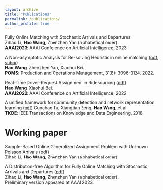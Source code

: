 ```yaml
---
layout: archive
title: "Publications"
permalink: /publications/
author_profile: true
---
```


Fully Online Matching with Stochastic Arrivals and Departures  
Zihao Li, **Hao Wang**, Zhenzhen Yan (alphabetical order).  
**AAAI2023**: AAAI Conference on Artificial Intelligence, 2023

A Non-asymptotic Analysis for Re-solving Heuristic in online matching ([pdf](https://onlinelibrary.wiley.com/doi/abs/10.1111/poms.13738), [video](https://www.youtube.com/watch?v=1q8gW6LJ68A&t=17s&ab_channel=POMSociety))  
**Hao Wang**, Zhenzhen Yan, Xiaohui Bei.  
**POMS**: Production and Operations Management, 31(8): 3096-3124. 2022.

Real-Time Driver-Request Assignment in Ridesourcing ([pdf](https://ojs.aaai.org/index.php/AAAI/article/view/20299))  
**Hao Wang**, Xiaohui Bei.   
**AAAI2022**: AAAI Conference on Artificial Intelligence, 2022

A unified framework for community detection and network representation learning ([pdf](https://arxiv.org/pdf/1611.06645.pdf))
Cunchao Tu, Xiangtian Zeng, **Hao Wang**, et al.  
**TKDE**: IEEE Transactions on Knowledge and Data Engineering, 2018

Working paper
======

Sample-Based Online Generalized Assignment Problem with Unknown Poisson Arrivals ([pdf](https://arxiv.org/abs/2302.08234))  
Zihao Li, **Hao Wang**, Zhenzhen Yan (alphabetical order)

A Distribution-free Algorithm for Fully Online Matching with Stochastic Arrivals and Departures
([pdf](https://AnthonyWang14.github.io/files/main_OR.pdf))  
Zihao Li, **Hao Wang**, Zhenzhen Yan (alphabetical order).  
Preliminary version appeared at AAAI 2023.


<!-- 
{% if author.googlescholar %}
  You can also find my articles on <u><a href="{{author.googlescholar}}">my Google Scholar profile</a>.</u>
{% endif %}

{% include base_path %}

{% for post in site.publications reversed %}
  {% include archive-single.html %}
{% endfor %} -->

